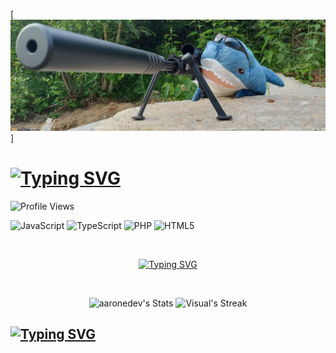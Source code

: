 [![header](./bahaji.png)]

# [![Typing SVG](https://readme-typing-svg.demolab.com?font=Fira+Code&pause=1000&color=3FFFF0&repeat=false&width=435&lines=%E2%BF%B4%E3%80%80%E2%86%A6%E3%80%80%E3%80%80Visual+Source+%3C3%E3%80%80%E3%80%80%E2%81%8E++%E3%80%80%E3%80%80%E3%80%80+)](https://git.io/typing-svg)

![Profile Views](https://komarev.com/ghpvc/?username=VisuaISource)

<div class="github-introduction">

<div class="badges-intro">

![JavaScript](https://img.shields.io/badge/-JavaScript-000000?style=flat&logo=javascript&logoColor=#F7DF1E)
![TypeScript](https://img.shields.io/badge/-TypeScript-000000?style=flat&logo=typescript&logoColor=#3178C6)
![PHP](https://img.shields.io/badge/-PHP-000000?style=flat&logo=php&logoColor=#777BB4)
![HTML5](https://img.shields.io/badge/-HTML5-000000?style=flat&logo=html5&logoColor=#E34F26)

</div>

<br> <p align="center">
  <a href="https://git.io/typing-svg"><img src="https://readme-typing-svg.demolab.com?font=Fira+Code&pause=1000&color=3FFFF0&repeat=false&width=435&lines=I'm+kinda+silly+%3A3" alt="Typing SVG" /></a>
</p> </br>

<div class="badges-githubstats">
  <p align="center">
    <img src="https://github-readme-stats.vercel.app/api?username=VisuaISource&theme=tokyonight&show_icons=true&hide_border=true&count_private=true" alt="aaronedev's Stats" height="165">
    <img src="https://github-readme-streak-stats.herokuapp.com/?user=VisuaISource&theme=tokyonight&hide_border=true" alt="Visual's Streak" height="165">
  </p>
</div>

## [![Typing SVG](https://readme-typing-svg.demolab.com?font=Fira+Code&pause=1000&color=3FFFF0&width=435&lines=I'm+kinda+silly+%3A3)](https://git.io/typing-svg)


</div>
